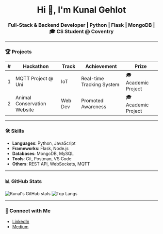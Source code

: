 <h1 align="center">Hi 👋, I'm Kunal Gehlot</h1>
<h3 align="center">Full-Stack & Backend Developer | Python | Flask | MongoDB | 🎓 CS Student @ Coventry</h3>

---

### 🏆 Projects

| #  | Hackathon                             | Track   | Achievement                                       | Prize               |
|----|---------------------------------------|---------|--------------------------------------------------|---------------------|
| 1  | MQTT Project @ Uni                    | IoT     | Real-time Tracking System                        | 🎓 Academic Project |
| 2  | Animal Conservation Website           | Web Dev | Promoted Awareness                               | 🎓 Academic Project |


---

### 🛠️ Skills

- **Languages**: Python, JavaScript
- **Frameworks**: Flask, Node.js
- **Databases**: MongoDB, MySQL
- **Tools**: Git, Postman, VS Code
- **Others**: REST API, WebSockets, MQTT

---

### 📊 GitHub Stats

![Kunal's GitHub stats](https://github-readme-stats.vercel.app/api?username=Kunalgehlot26&show_icons=true&theme=tokyonight)
![Top Langs](https://github-readme-stats.vercel.app/api/top-langs/?username=Kunalgehlot26&layout=compact&theme=tokyonight)

---

### 🔗 Connect with Me

- [LinkedIn](https://linkedin.com/in/kunalgehlot2626)
- [Medium](https://medium.com/@gehlotkunal26)

<!--
**Kunalgehlot26/Kunalgehlot26** is a ✨ _special_ ✨ repository because its `README.md` (this file) appears on your GitHub profile.

Here are some ideas to get you started:

- 🔭 I’m currently working on ...
- 🌱 I’m currently learning ...
- 👯 I’m looking to collaborate on ...
- 🤔 I’m looking for help with ...
- 💬 Ask me about ...
- 📫 How to reach me: ...
- 😄 Pronouns: ...
- ⚡ Fun fact: ...
-->
